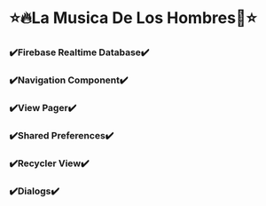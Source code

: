 
# ⭐️🔥La Musica De Los Hombres🎸⭐️

  
###  ✔️Firebase Realtime Database✔️
###  ✔️Navigation Component✔️
###  ✔️View Pager✔️
###   ✔️Shared Preferences✔️
###  ✔️Recycler View✔️
###   ✔️Dialogs✔️
